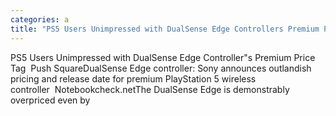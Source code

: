 ```yaml
---
categories: a
title: "PS5 Users Unimpressed with DualSense Edge Controllers Premium Price Tag  Push Square"
---
```

PS5 Users Unimpressed with DualSense Edge Controller"s Premium Price Tag&nbsp;&nbsp;Push SquareDualSense Edge controller: Sony announces outlandish pricing and release date for premium PlayStation 5 wireless controller&nbsp;&nbsp;Notebookcheck.netThe DualSense Edge is demonstrably overpriced even by